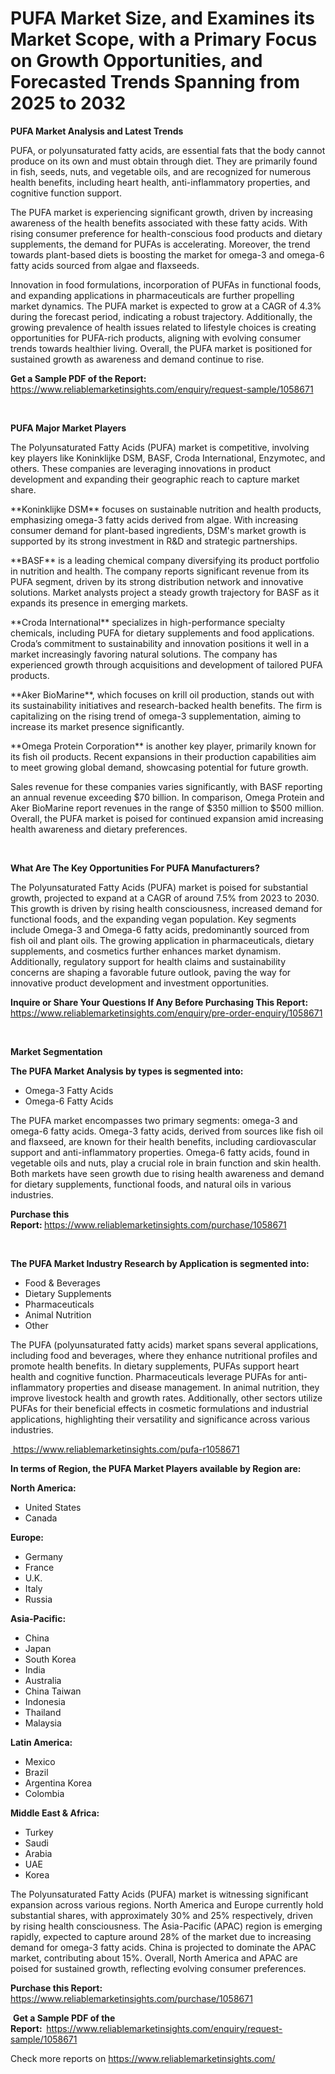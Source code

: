 <p><h1>PUFA Market Size, and Examines its Market Scope, with a Primary Focus on Growth Opportunities, and Forecasted Trends Spanning from 2025 to 2032</h1></p><p><strong>PUFA Market Analysis and Latest Trends</strong></p>
<p><p>PUFA, or polyunsaturated fatty acids, are essential fats that the body cannot produce on its own and must obtain through diet. They are primarily found in fish, seeds, nuts, and vegetable oils, and are recognized for numerous health benefits, including heart health, anti-inflammatory properties, and cognitive function support.</p><p>The PUFA market is experiencing significant growth, driven by increasing awareness of the health benefits associated with these fatty acids. With rising consumer preference for health-conscious food products and dietary supplements, the demand for PUFAs is accelerating. Moreover, the trend towards plant-based diets is boosting the market for omega-3 and omega-6 fatty acids sourced from algae and flaxseeds.</p><p>Innovation in food formulations, incorporation of PUFAs in functional foods, and expanding applications in pharmaceuticals are further propelling market dynamics. The PUFA market is expected to grow at a CAGR of 4.3% during the forecast period, indicating a robust trajectory. Additionally, the growing prevalence of health issues related to lifestyle choices is creating opportunities for PUFA-rich products, aligning with evolving consumer trends towards healthier living. Overall, the PUFA market is positioned for sustained growth as awareness and demand continue to rise.</p></p>
<p><strong>Get a Sample PDF of the Report:&nbsp;</strong> <a href="https://www.reliablemarketinsights.com/enquiry/request-sample/1058671?utm_campaign=3036&utm_medium=2&utm_source=Github&utm_content=ia&utm_term=08032025&utm_id=pufa">https://www.reliablemarketinsights.com/enquiry/request-sample/1058671</a></p>
<p>&nbsp;</p>
<p><strong>PUFA Major Market Players</strong></p>
<p><p>The Polyunsaturated Fatty Acids (PUFA) market is competitive, involving key players like Koninklijke DSM, BASF, Croda International, Enzymotec, and others. These companies are leveraging innovations in product development and expanding their geographic reach to capture market share.</p><p>**Koninklijke DSM** focuses on sustainable nutrition and health products, emphasizing omega-3 fatty acids derived from algae. With increasing consumer demand for plant-based ingredients, DSM's market growth is supported by its strong investment in R&D and strategic partnerships.</p><p>**BASF** is a leading chemical company diversifying its product portfolio in nutrition and health. The company reports significant revenue from its PUFA segment, driven by its strong distribution network and innovative solutions. Market analysts project a steady growth trajectory for BASF as it expands its presence in emerging markets.</p><p>**Croda International** specializes in high-performance specialty chemicals, including PUFA for dietary supplements and food applications. Croda’s commitment to sustainability and innovation positions it well in a market increasingly favoring natural solutions. The company has experienced growth through acquisitions and development of tailored PUFA products.</p><p>**Aker BioMarine**, which focuses on krill oil production, stands out with its sustainability initiatives and research-backed health benefits. The firm is capitalizing on the rising trend of omega-3 supplementation, aiming to increase its market presence significantly.</p><p>**Omega Protein Corporation** is another key player, primarily known for its fish oil products. Recent expansions in their production capabilities aim to meet growing global demand, showcasing potential for future growth.</p><p>Sales revenue for these companies varies significantly, with BASF reporting an annual revenue exceeding $70 billion. In comparison, Omega Protein and Aker BioMarine report revenues in the range of $350 million to $500 million. Overall, the PUFA market is poised for continued expansion amid increasing health awareness and dietary preferences.</p></p>
<p>&nbsp;</p>
<p><strong>What Are The Key Opportunities For PUFA Manufacturers?</strong></p>
<p><p>The Polyunsaturated Fatty Acids (PUFA) market is poised for substantial growth, projected to expand at a CAGR of around 7.5% from 2023 to 2030. This growth is driven by rising health consciousness, increased demand for functional foods, and the expanding vegan population. Key segments include Omega-3 and Omega-6 fatty acids, predominantly sourced from fish oil and plant oils. The growing application in pharmaceuticals, dietary supplements, and cosmetics further enhances market dynamism. Additionally, regulatory support for health claims and sustainability concerns are shaping a favorable future outlook, paving the way for innovative product development and investment opportunities.</p></p>
<p><strong>Inquire or Share Your Questions If Any Before Purchasing This Report:</strong> <a href="https://www.reliablemarketinsights.com/enquiry/pre-order-enquiry/1058671?utm_campaign=3036&utm_medium=2&utm_source=Github&utm_content=ia&utm_term=08032025&utm_id=pufa">https://www.reliablemarketinsights.com/enquiry/pre-order-enquiry/1058671</a></p>
<p>&nbsp;</p>
<p><strong>Market Segmentation</strong></p>
<p><strong>The PUFA Market Analysis by types is segmented into:</strong></p>
<p><ul><li>Omega-3 Fatty Acids</li><li>Omega-6 Fatty Acids</li></ul></p>
<p><p>The PUFA market encompasses two primary segments: omega-3 and omega-6 fatty acids. Omega-3 fatty acids, derived from sources like fish oil and flaxseed, are known for their health benefits, including cardiovascular support and anti-inflammatory properties. Omega-6 fatty acids, found in vegetable oils and nuts, play a crucial role in brain function and skin health. Both markets have seen growth due to rising health awareness and demand for dietary supplements, functional foods, and natural oils in various industries.</p></p>
<p><strong>Purchase this Report:&nbsp;</strong><a href="https://www.reliablemarketinsights.com/purchase/1058671?utm_campaign=3036&utm_medium=2&utm_source=Github&utm_content=ia&utm_term=08032025&utm_id=pufa">https://www.reliablemarketinsights.com/purchase/1058671</a></p>
<p>&nbsp;</p>
<p><strong>The PUFA Market Industry Research by Application is segmented into:</strong></p>
<p><ul><li>Food & Beverages</li><li>Dietary Supplements</li><li>Pharmaceuticals</li><li>Animal Nutrition</li><li>Other</li></ul></p>
<p><p>The PUFA (polyunsaturated fatty acids) market spans several applications, including food and beverages, where they enhance nutritional profiles and promote health benefits. In dietary supplements, PUFAs support heart health and cognitive function. Pharmaceuticals leverage PUFAs for anti-inflammatory properties and disease management. In animal nutrition, they improve livestock health and growth rates. Additionally, other sectors utilize PUFAs for their beneficial effects in cosmetic formulations and industrial applications, highlighting their versatility and significance across various industries.</p></p>
<p><a href="https://www.reliablemarketinsights.com/pufa-r1058671?utm_campaign=3036&utm_medium=2&utm_source=Github&utm_content=ia&utm_term=08032025&utm_id=pufa">&nbsp;https://www.reliablemarketinsights.com/pufa-r1058671</a></p>
<p><strong>In terms of Region, the PUFA Market Players available by Region are:</strong></p>
<p>
    <p> <strong> North America: </strong>
        <ul>
            <li>United States</li>
            <li>Canada</li>
        </ul>
        </p> 
    <p> <strong> Europe: </strong>
        <ul>
            <li>Germany</li>
            <li>France</li>
            <li>U.K.</li>
            <li>Italy</li>
            <li>Russia</li>
        </ul>
        </p> 
    <p> <strong> Asia-Pacific: </strong>
        <ul>
            <li>China</li>
            <li>Japan</li>
            <li>South Korea</li>
            <li>India</li>
            <li>Australia</li>
            <li>China Taiwan</li>
            <li>Indonesia</li>
            <li>Thailand</li>
            <li>Malaysia</li>
        </ul>
        </p> 
    <p> <strong> Latin America: </strong>
        <ul>
            <li>Mexico</li>
            <li>Brazil</li>
            <li>Argentina Korea</li>
            <li>Colombia</li>
        </ul>
        </p> 
    <p> <strong> Middle East & Africa: </strong>
        <ul>
            <li>Turkey</li>
            <li>Saudi</li>
            <li>Arabia</li>
            <li>UAE</li>
            <li>Korea</li>
        </ul>
    </p>
    </p>
<p><p>The Polyunsaturated Fatty Acids (PUFA) market is witnessing significant expansion across various regions. North America and Europe currently hold substantial shares, with approximately 30% and 25% respectively, driven by rising health consciousness. The Asia-Pacific (APAC) region is emerging rapidly, expected to capture around 28% of the market due to increasing demand for omega-3 fatty acids. China is projected to dominate the APAC market, contributing about 15%. Overall, North America and APAC are poised for sustained growth, reflecting evolving consumer preferences.</p></p>
<p><strong>Purchase this Report: </strong><a href="https://www.reliablemarketinsights.com/purchase/1058671?utm_campaign=3036&utm_medium=2&utm_source=Github&utm_content=ia&utm_term=08032025&utm_id=pufa">https://www.reliablemarketinsights.com/purchase/1058671</a></p>
<p>&nbsp;<strong>Get a Sample PDF of the Report:&nbsp;&nbsp;</strong><a href="https://www.reliablemarketinsights.com/enquiry/request-sample/1058671?utm_campaign=3036&utm_medium=2&utm_source=Github&utm_content=ia&utm_term=08032025&utm_id=pufa">https://www.reliablemarketinsights.com/enquiry/request-sample/1058671</a></p>
<p><strong></strong></p>
<p>Check more reports on <a href="https://www.reliablemarketinsights.com/?utm_campaign=3036&utm_medium=2&utm_source=Github&utm_content=ia&utm_term=08032025&utm_id=pufa">https://www.reliablemarketinsights.com/</a></p>